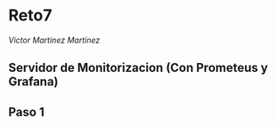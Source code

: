# Reto7

*Victor Martinez Martinez*

Servidor de Monitorizacion (Con Prometeus y Grafana)
----------------------------------------------------

## Paso 1
